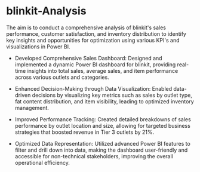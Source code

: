 # blinkit-Analysis
The aim is to conduct a comprehensive analysis of blinkit's sales performance, customer satisfaction, and inventory distribution to identify key insights and opportunities for optimization using various KPI's and visualizations in Power BI.

- Developed Comprehensive Sales Dashboard: Designed and implemented a dynamic Power BI dashboard for blinkit,
providing real-time insights into total sales, average sales, and item performance across various outlets and categories.

- Enhanced Decision-Making through Data Visualization: Enabled data-driven decisions by visualizing key metrics such as
sales by outlet type, fat content distribution, and item visibility, leading to optimized inventory management.

- Improved Performance Tracking: Created detailed breakdowns of sales performance by outlet location and size, allowing
for targeted business strategies that boosted revenue in Tier 3 outlets by 21%.

- Optimized Data Representation: Utilized advanced Power BI features to filter and drill down into data, making the
dashboard user-friendly and accessible for non-technical stakeholders, improving the overall operational efficiency.
